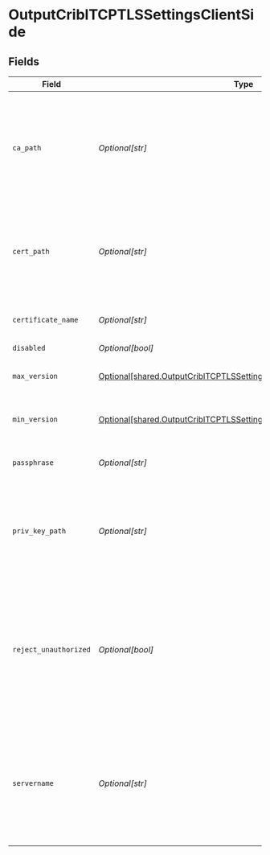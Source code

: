 # OutputCriblTCPTLSSettingsClientSide


## Fields

| Field                                                                                                                                                    | Type                                                                                                                                                     | Required                                                                                                                                                 | Description                                                                                                                                              |
| -------------------------------------------------------------------------------------------------------------------------------------------------------- | -------------------------------------------------------------------------------------------------------------------------------------------------------- | -------------------------------------------------------------------------------------------------------------------------------------------------------- | -------------------------------------------------------------------------------------------------------------------------------------------------------- |
| `ca_path`                                                                                                                                                | *Optional[str]*                                                                                                                                          | :heavy_minus_sign:                                                                                                                                       | Path on client in which to find CA certificates to verify the server's cert. PEM format. Can reference $ENV_VARS.                                        |
| `cert_path`                                                                                                                                              | *Optional[str]*                                                                                                                                          | :heavy_minus_sign:                                                                                                                                       | Path on client in which to find certificates to use. PEM format. Can reference $ENV_VARS.                                                                |
| `certificate_name`                                                                                                                                       | *Optional[str]*                                                                                                                                          | :heavy_minus_sign:                                                                                                                                       | The name of the predefined certificate.                                                                                                                  |
| `disabled`                                                                                                                                               | *Optional[bool]*                                                                                                                                         | :heavy_minus_sign:                                                                                                                                       | N/A                                                                                                                                                      |
| `max_version`                                                                                                                                            | [Optional[shared.OutputCriblTCPTLSSettingsClientSideMaximumTLSVersion]](undefined/models/shared/outputcribltcptlssettingsclientsidemaximumtlsversion.md) | :heavy_minus_sign:                                                                                                                                       | Maximum TLS version to use when connecting                                                                                                               |
| `min_version`                                                                                                                                            | [Optional[shared.OutputCriblTCPTLSSettingsClientSideMinimumTLSVersion]](undefined/models/shared/outputcribltcptlssettingsclientsideminimumtlsversion.md) | :heavy_minus_sign:                                                                                                                                       | Minimum TLS version to use when connecting                                                                                                               |
| `passphrase`                                                                                                                                             | *Optional[str]*                                                                                                                                          | :heavy_minus_sign:                                                                                                                                       | Passphrase to use to decrypt private key.                                                                                                                |
| `priv_key_path`                                                                                                                                          | *Optional[str]*                                                                                                                                          | :heavy_minus_sign:                                                                                                                                       | Path on client in which to find the private key to use. PEM format. Can reference $ENV_VARS.                                                             |
| `reject_unauthorized`                                                                                                                                    | *Optional[bool]*                                                                                                                                         | :heavy_minus_sign:                                                                                                                                       | Reject certs that are not authorized by a CA in the CA certificate path, or by another trusted CA (e.g., the system's CA). Defaults to No.               |
| `servername`                                                                                                                                             | *Optional[str]*                                                                                                                                          | :heavy_minus_sign:                                                                                                                                       | Server name for the SNI (Server Name Indication) TLS extension. It must be a host name, and not an IP address.                                           |